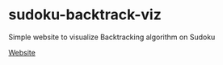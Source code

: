 # sudoku-backtrack-viz

Simple website to visualize Backtracking algorithm on Sudoku

[Website](https://sudokuviz.netlify.app/)

